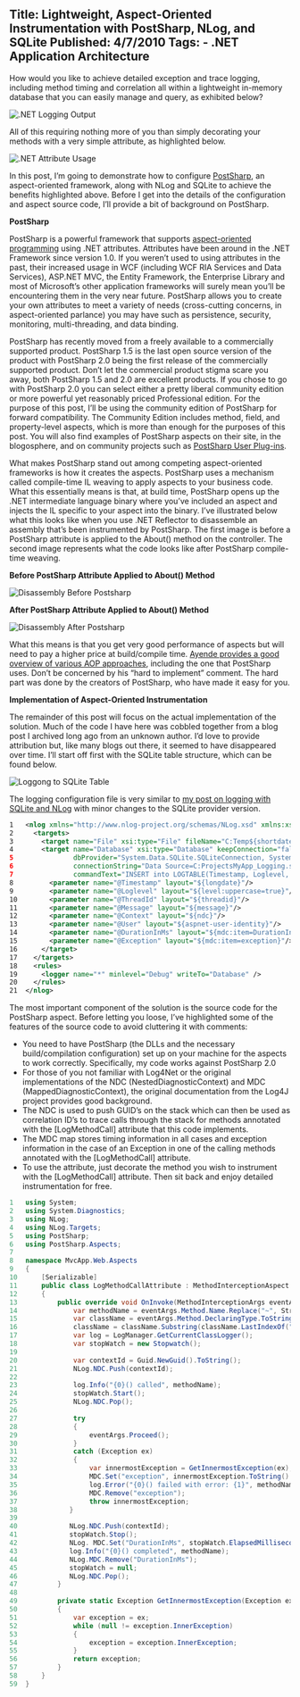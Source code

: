 Title: Lightweight, Aspect-Oriented Instrumentation with PostSharp, NLog, and SQLite
Published: 4/7/2010
Tags:
    - .NET Application Architecture
---
How would you like to achieve detailed exception and trace logging, including method timing and correlation all within a lightweight in-memory database that you can easily manage and query, as exhibited below?

![.NET Logging Output](http://s3.beckshome.com/20100407-Logging-Output.png)

All of this requiring nothing more of you than simply decorating your methods with a very simple attribute, as highlighted below.

![.NET Attribute Usage](http://s3.beckshome.com/20100407-Attribute-Usage.png)

In this post, I’m going to demonstrate how to configure [PostSharp](https://www.postsharp.net/), an aspect-oriented framework, along with NLog and SQLite to achieve the benefits highlighted above. Before I get into the details of the configuration and aspect source code, I’ll provide a bit of background on PostSharp.

**PostSharp**

PostSharp is a powerful framework that supports [aspect-oriented programming](https://en.wikipedia.org/wiki/Aspect-oriented_programming) using .NET attributes. Attributes have been around in the .NET Framework since version 1.0. If you weren’t used to using attributes in the past, their increased usage in WCF (including WCF RIA Services and Data Services), ASP.NET MVC, the Entity Framework, the Enterprise Library and most of Microsoft’s other application frameworks will surely mean you’ll be encountering them in the very near future. PostSharp allows you to create your own attributes to meet a variety of needs (cross-cutting concerns, in aspect-oriented parlance) you may have such as persistence, security, monitoring, multi-threading, and data binding.

PostSharp has recently moved from a freely available to a commercially supported product. PostSharp 1.5 is the last open source version of the product with PostSharp 2.0 being the first release of the commercially supported product. Don’t let the commercial product stigma scare you away, both PostSharp 1.5 and 2.0 are excellent products. If you chose to go with PostSharp 2.0 you can select either a pretty liberal community edition or more powerful yet reasonably priced Professional edition. For the purpose of this post, I’ll be using the community edition of PostSharp for forward compatibility. The Community Edition includes method, field, and property-level aspects, which is more than enough for the purposes of this post. You will also find examples of PostSharp aspects on their site, in the blogosphere, and on community projects such as [PostSharp User Plug-ins](https://code.google.com/archive/p/postsharp-user-plugins/).

What makes PostSharp stand out among competing aspect-oriented frameworks is how it creates the aspects. PostSharp uses a mechanism called compile-time IL weaving to apply aspects to your business code. What this essentially means is that, at build time, PostSharp opens up the .NET intermediate language binary where you’ve included an aspect and injects the IL specific to your aspect into the binary. I’ve illustrated below what this looks like when you use .NET Reflector to disassemble an assembly that’s been instrumented by PostSharp. The first image is before a PostSharp attribute is applied to the About() method on the controller. The second image represents what the code looks like after PostSharp compile-time weaving.

**Before PostSharp Attribute Applied to About() Method**

![Disassembly Before Postsharp](http://s3.beckshome.com/20100407-Disassembled-Before-Postsharp.png)

**After PostSharp Attribute Applied to About() Method**

![Disassembly After Postsharp](http://s3.beckshome.com/20100407-Disassembled-After-Postsharp.png)

What this means is that you get very good performance of aspects but will need to pay a higher price at build/compile time. [Ayende provides a good overview of various AOP approaches](https://ayende.com/blog/2615/7-approaches-for-aop-in-net), including the one that PostSharp uses. Don’t be concerned by his “hard to implement” comment. The hard part was done by the creators of PostSharp, who have made it easy for you.

**Implementation of Aspect-Oriented Instrumentation**

The remainder of this post will focus on the actual implementation of the solution. Much of the code I have here was cobbled together from a blog post I archived long ago from an unknown author. I’d love to provide attribution but, like many blogs out there, it seemed to have disappeared over time. I’ll start off first with the SQLite table structure, which can be found below.

![Loggong to SQLite Table](http://s3.beckshome.com/20100407-Logging-SQLite-Table.png)

The logging configuration file is very similar to [my post on logging with SQLite and NLog](http://blog.beckshome.com/index.php/2010/03/logging-to-sqlite-with-nlog/2010/03/logging-to-sqlite-with-nlog/) with minor changes to the SQLite provider version.

```xml
1	<nlog xmlns="http://www.nlog-project.org/schemas/NLog.xsd" xmlns:xsi="http://www.w3.org/2001/XMLSchema-instance">
2	  <targets>
3	    <target name="File" xsi:type="File" fileName="C:Temp${shortdate}.nlog.txt"/>
4	    <target name="Database" xsi:type="Database" keepConnection="false" useTransactions="false"
5	            dbProvider="System.Data.SQLite.SQLiteConnection, System.Data.SQLite, Version=1.0.60.0, Culture=neutral, PublicKeyToken=db937bc2d44ff139, processorArchitecture=x86"
6	            connectionString="Data Source=C:ProjectsMyApp_Logging.s3db;Version=3;"
7	            commandText="INSERT into LOGTABLE(Timestamp, Loglevel, ThreadId, Message, Context, User, DurationInMs, Exception) values(@Timestamp, @Loglevel, @ThreadId, @Message, @Context, @User, @DurationInMs, @Exception)">
8	      <parameter name="@Timestamp" layout="${longdate}"/>
9	      <parameter name="@Loglevel" layout="${level:uppercase=true}"/>
10	      <parameter name="@ThreadId" layout="${threadid}"/>
11	      <parameter name="@Message" layout="${message}"/>
12	      <parameter name="@Context" layout="${ndc}"/>
13	      <parameter name="@User" layout="${aspnet-user-identity}"/>
14	      <parameter name="@DurationInMs" layout="${mdc:item=DurationInMs}"/>
15	      <parameter name="@Exception" layout="${mdc:item=exception}"/>
16	    </target>
17	  </targets>
18	  <rules>
19	    <logger name="*" minlevel="Debug" writeTo="Database" />
20	  </rules>
21	</nlog>
```
The most important component of the solution is the source code for the PostSharp aspect. Before letting you loose, I’ve highlighted some of the features of the source code to avoid cluttering it with comments:

* You need to have PostSharp (the DLLs and the necessary build/compilation configuration) set up on your machine for the aspects to work correctly. Specifically, my code works against PostSharp 2.0
* For those of you not familiar with Log4Net or the original implementations of the NDC (NestedDiagnosticContext) and MDC (MappedDiagnosticContext), the original documentation from the Log4J project provides good background.
* The NDC is used to push GUID’s on the stack which can then be used as correlation ID’s to trace calls through the stack for methods annotated with the [LogMethodCall] attribute that this code implements.
* The MDC map stores timing information in all cases and exception information in the case of an Exception in one of the calling methods annotated with the [LogMethodCall] attribute.
* To use the attribute, just decorate the method you wish to instrument with the [LogMethodCall] attribute. Then sit back and enjoy detailed instrumentation for free.

```cs
1	using System;
2	using System.Diagnostics;
3	using NLog;
4	using NLog.Targets;
5	using PostSharp;
6	using PostSharp.Aspects;
7	 
8	namespace MvcApp.Web.Aspects
9	{
10	    [Serializable]
11	    public class LogMethodCallAttribute : MethodInterceptionAspect
12	    {
13	        public override void OnInvoke(MethodInterceptionArgs eventArgs){
14	            var methodName = eventArgs.Method.Name.Replace("~", String.Empty);
15	            var className = eventArgs.Method.DeclaringType.ToString();
16	            className = className.Substring(className.LastIndexOf(".")+1, (className.Length - className.LastIndexOf(".")-1));
17	            var log = LogManager.GetCurrentClassLogger();
18	            var stopWatch = new Stopwatch();
19	 
20	            var contextId = Guid.NewGuid().ToString();
21	            NLog.NDC.Push(contextId);
22	 
23	            log.Info("{0}() called", methodName);
24	            stopWatch.Start();
25	            NLog.NDC.Pop();
26	 
27	            try
28	            {
29	                eventArgs.Proceed();
30	            }
31	            catch (Exception ex)
32	            {
33	                var innermostException = GetInnermostException(ex);
34	                MDC.Set("exception", innermostException.ToString().Substring(0, Math.Min(innermostException.ToString().Length, 2000)));
35	                log.Error("{0}() failed with error: {1}", methodName, innermostException.Message);
36	                MDC.Remove("exception");
37	                throw innermostException;
38	           }
39	 
40	           NLog.NDC.Push(contextId);
41	           stopWatch.Stop();
42	           NLog. MDC.Set("DurationInMs", stopWatch.ElapsedMilliseconds.ToString());
43	           log.Info("{0}() completed", methodName);
44	           NLog.MDC.Remove("DurationInMs");
45	           stopWatch = null;
46	           NLog.NDC.Pop();
47	        }
48	 
49	        private static Exception GetInnermostException(Exception ex)
50	        {
51	            var exception = ex;
52	            while (null != exception.InnerException)
53	            {
54	                exception = exception.InnerException;
55	            }
56	            return exception;
57	        }
58	    }
59	}
```